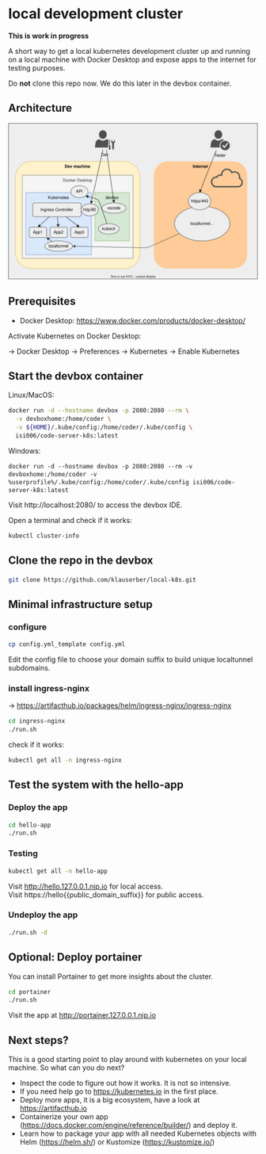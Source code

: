 # local development cluster

**This is work in progress**

A short way to get a local kubernetes development cluster up and running on a local machine with Docker Desktop and expose apps to the internet for testing purposes.

Do **not** clone this repo now. We do this later in the devbox container.

## Architecture

![architecture](./architecture.drawio.svg)

## Prerequisites

- Docker Desktop: https://www.docker.com/products/docker-desktop/

Activate Kubernetes on Docker Desktop:

-> Docker Desktop -> Preferences -> Kubernetes -> Enable Kubernetes

## Start the devbox container

Linux/MacOS:
```bash
docker run -d --hostname devbox -p 2080:2080 --rm \
  -v devboxhome:/home/coder \
  -v ${HOME}/.kube/config:/home/coder/.kube/config \
  isi006/code-server-k8s:latest
```
Windows:
```
docker run -d --hostname devbox -p 2080:2080 --rm -v devboxhome:/home/coder -v %userprofile%/.kube/config:/home/coder/.kube/config isi006/code-server-k8s:latest
```
Visit http://localhost:2080/ to access the devbox IDE.

Open a terminal and check if it works:

```bash
kubectl cluster-info
```
## Clone the repo in the devbox

```bash
git clone https://github.com/klauserber/local-k8s.git
```

## Minimal infrastructure setup

### configure

```bash
cp config.yml_template config.yml
```

Edit the config file to choose your domain suffix to build unique localtunnel subdomains.

### install ingress-nginx

-> https://artifacthub.io/packages/helm/ingress-nginx/ingress-nginx

```bash
cd ingress-nginx
./run.sh
```

check if it works:

```bash
kubectl get all -n ingress-nginx
```

## Test the system with the hello-app

### Deploy the app

```bash
cd hello-app
./run.sh
```

### Testing

```bash
kubectl get all -n hello-app
```

Visit http://hello.127.0.0.1.nip.io for local access. <br>
Visit https://hello{{public_domain_suffix}} for public access.

### Undeploy the app

```bash
./run.sh -d
```

## Optional: Deploy portainer

You can install Portainer to get more insights about the cluster.

```bash
cd portainer
./run.sh
```
Visit the app at http://portainer.127.0.0.1.nip.io

## Next steps?

This is a good starting point to play around with kubernetes on your local machine. So what can you do next?

* Inspect the code to figure out how it works. It is not so intensive.
* If you need help go to https://kubernetes.io in the first place.
* Deploy more apps, it is a big ecosystem, have a look at https://artifacthub.io
* Containerize your own app (https://docs.docker.com/engine/reference/builder/) and deploy it.
* Learn how to package your app with all needed Kubernetes objects with Helm (https://helm.sh/) or Kustomize (https://kustomize.io/)
